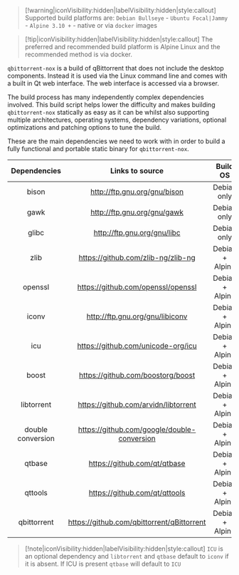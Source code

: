 > [!warning|iconVisibility:hidden|labelVisibility:hidden|style:callout] Supported build platforms are: `Debian Bullseye` - `Ubuntu Focal|Jammy` - `Alpine 3.10 +` - native or via `docker` images

> [!tip|iconVisibility:hidden|labelVisibility:hidden|style:callout] The preferred and recommended build platform is Alpine Linux and the recommended method is via docker.

`qbittorrent-nox` is a build of qBittorrent that does not include the desktop components. Instead it is used via the Linux command line and comes with a built in Qt web interface. The web interface is accessed via a browser.

The build process has many independently complex dependencies involved. This build script helps lower the difficulty and makes building `qbittorrent-nox` statically as easy as it can be whilst also supporting multiple architectures, operating systems, dependency variations, optional optimizations and patching options to tune the build.

These are the main dependencies we need to work with in order to build a fully functional and portable static binary for `qbittorrent-nox`.

|   Dependencies    |               Links to source                |    Build OS     | Requirements |
| :---------------: | :------------------------------------------: | :-------------: | :----------: |
|       bison       |         http://ftp.gnu.org/gnu/bison         |   Debian only   |   required   |
|       gawk        |         http://ftp.gnu.org/gnu/gawk          |   Debian only   |   required   |
|       glibc       |         http://ftp.gnu.org/gnu/libc          |   Debian only   |   required   |
|       zlib        |     <https://github.com/zlib-ng/zlib-ng>     | Debian + Alpine |   required   |
|      openssl      |     <https://github.com/openssl/openssl>     | Debian + Alpine |   required   |
|       iconv       |       http://ftp.gnu.org/gnu/libiconv        | Debian + Alpine |   required   |
|        icu        |      https://github.com/unicode-org/icu      | Debian + Alpine |   optional   |
|       boost       |     <https://github.com/boostorg/boost>      | Debian + Alpine |   required   |
|    libtorrent     |     https://github.com/arvidn/libtorrent     | Debian + Alpine |   required   |
| double conversion | https://github.com/google/double-conversion  | Debian + Alpine |   required   |
|      qtbase       |        <https://github.com/qt/qtbase>        | Debian + Alpine |   required   |
|      qttools      |       <https://github.com/qt/qttools>        | Debian + Alpine |   required   |
|    qbittorrent    | <https://github.com/qbittorrent/qBittorrent> | Debian + Alpine |   required   |

> [!note|iconVisibility:hidden|labelVisibility:hidden|style:callout] `ICU` is an optional dependency and `libtorrent` and `qtbase` default to `iconv` if it is absent. If ICU is present `qtbase` will default to `ICU`
